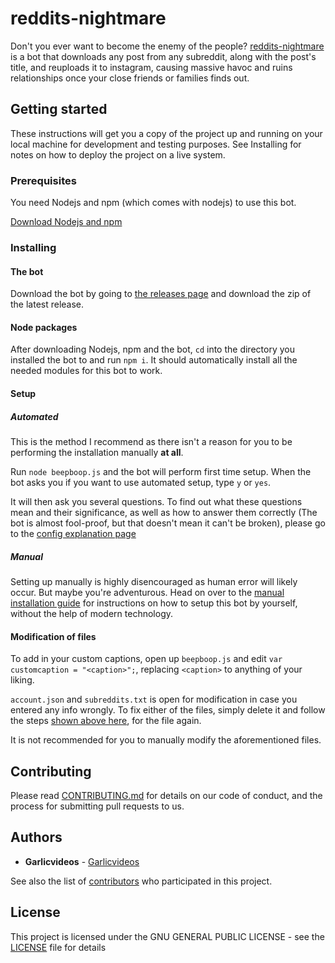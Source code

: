 # reddits-nightmare

Don't you ever want to become the enemy of the people? [reddits-nightmare](https://github.com/Garlicvideos/reddits-nightmare) is a bot that downloads any post from any subreddit, along with the post's title, and reuploads it to instagram, causing massive havoc and ruins relationships once your close friends or families finds out.

## Getting started

These instructions will get you a copy of the project up and running on your local machine for development and testing purposes. See Installing for notes on how to deploy the project on a live system.

### Prerequisites

You need Nodejs and npm (which comes with nodejs) to use this bot.

[Download Nodejs and npm](https://nodejs.org/en/)

### Installing
#### The bot
Download the bot by going to [the releases page](https://github.com/Garlicvideos/reddits-nightmare/releases) and download the zip of the latest release.

#### Node packages

After downloading Nodejs, npm and the bot, `cd` into the directory you installed the bot to and run `npm i`. It should automatically install all the needed modules for this bot to work.

#### Setup
##### Automated

This is the method I recommend as there isn't a reason for you to be performing the installation manually **at all**.

Run `node beepboop.js` and the bot will perform first time setup. When the bot asks you if you want to use automated setup, type `y` or `yes`.

It will then ask you several questions. To find out what these questions mean and their significance, as well as how to answer them correctly (The bot is almost fool-proof, but that doesn't mean it can't be broken), please go to the [config explanation page](https://github.com/Garlicvideos/reddits-nightmare/wiki/Configurations)


##### Manual

Setting up manually is highly disencouraged as human error will likely occur.
But maybe you're adventurous. Head on over to the [manual installation guide](https://github.com/Garlicvideos/reddits-nightmare/wiki/Manual-Installation) for instructions on how to setup this bot by yourself, without the help of modern technology.

#### Modification of files

To add in your custom captions, open up `beepboop.js` and edit `var customcaption = "<caption>";`, replacing `<caption>` to anything of your liking.

`account.json` and `subreddits.txt` is open for modification in case you entered any info wrongly.
To fix either of the files, simply delete it and follow the steps [shown above here](#setup), for the file again.

It is not recommended for you to manually modify the aforementioned files.

## Contributing

Please read [CONTRIBUTING.md](Contributing.md) for details on our code of conduct, and the process for submitting pull requests to us.

## Authors

* **Garlicvideos** - [Garlicvideos](https://github.com/Garlicvideos)

See also the list of [contributors](https://github.com/Garlicvideos/reddits-nightmare/contributors) who participated in this project.

## License

This project is licensed under the GNU GENERAL PUBLIC LICENSE - see the [LICENSE](LICENSE) file for details
